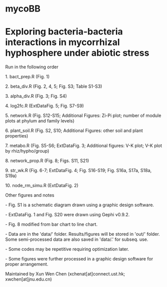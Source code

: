 # mycoBB

# Exploring bacteria-bacteria interactions in mycorrhizal hyphosphere under abiotic stress

Run in the following order

1\. bact_prep.R (Fig. 1)

2\. beta_div.R (Fig. 2, 4, 5; Fig. S3; Table S1-S3)

3\. alpha_div.R (Fig. 3; Fig. S4)

4\. log2fc.R (ExtDataFig. 5; Fig. S7-S9)

5\. network.R (Fig. S12-S15; Additional Figures: Zi-Pi plot; number of module plots at phylum and family levels)

6\. plant_soil.R (Fig. S2, S10; Additional Figures: other soil and plant properties)

7\. metabo.R (Fig. S5-S6; ExtDataFig. 3; Additional figures: V-K plot; V-K plot by rhiz/hypho/group)

8\. network_prop.R (Fig. 8; Figs. S11, S21)

9\. str_wk.R (Fig. 6-7; ExtDataFig. 4; Fig. S16-S19; Fig. S16a, S17a, S18a, S19a)

10\. node_rm_simu.R (ExtDataFig. 2)

Other figures and notes

\- Fig. S1 is a schematic diagram drawn using a graphic design software.

\- ExtDataFig. 1 and Fig. S20 were drawn using Gephi v0.9.2.

\- Fig. 8 modified from bar chart to line chart.

\- Data are in the 'data/' folder. Results/figures will be stored in 'out/' folder. Some semi-processed data are also saved in 'data/.' for subseq. use.

\- Some codes may be repetitive requiring optimization later.

\- Some figures were further processed in a graphic design software for proper arrangement.

Maintained by Xun Wen Chen (xchenat[at]connect.ust.hk; xwchen[at]jnu.edu.cn)
